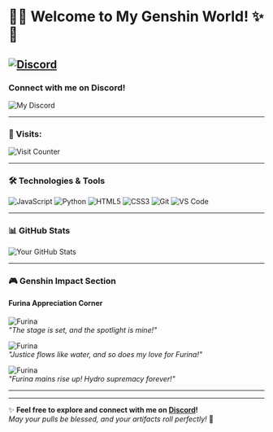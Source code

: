 # 🌸✨ **Welcome to My Genshin World!** ✨🌸

## [![Discord](https://img.shields.io/badge/Discord-5865F2?style=for-the-badge&logo=discord&logoColor=white)](https://discord.com/users/1224779999303827549)  
### Connect with me on Discord!  
![My Discord](https://discord-readme-badge.vercel.app/api?id=1224779999303827549&theme=booru-lewd)

---

### 🌟 Visits:  
![Visit Counter](https://count.getloli.com/get/@rawnullbyte?theme=booru-lewd)

---

### 🛠️ Technologies & Tools  
![JavaScript](https://img.shields.io/badge/JavaScript-F7DF1E?style=flat-square&logo=javascript&logoColor=black)
![Python](https://img.shields.io/badge/Python-3776AB?style=flat-square&logo=python&logoColor=white)
![HTML5](https://img.shields.io/badge/HTML5-E34F26?style=flat-square&logo=html5&logoColor=white)
![CSS3](https://img.shields.io/badge/CSS3-1572B6?style=flat-square&logo=css3&logoColor=white)
![Git](https://img.shields.io/badge/Git-F05032?style=flat-square&logo=git&logoColor=white)
![VS Code](https://img.shields.io/badge/VS_Code-007ACC?style=flat-square&logo=visual-studio-code&logoColor=white)

---

### 📊 GitHub Stats  
![Your GitHub Stats](https://github-readme-stats.vercel.app/api?username=rawnullbyte&show_icons=true&theme=booru-lewd)

---

### 🎮 **Genshin Impact Section**  
#### **Furina Appreciation Corner**  
![Furina](https://i.imgur.com/xyz1234.png)  
*"The stage is set, and the spotlight is mine!"*  

![Furina](https://i.imgur.com/abc5678.png)  
*"Justice flows like water, and so does my love for Furina!"*  

![Furina](https://i.imgur.com/def9101.png)  
*"Furina mains rise up! Hydro supremacy forever!"*  

---

---

✨ **Feel free to explore and connect with me on [Discord](https://discord.com/users/1224779999303827549)!**  
*May your pulls be blessed, and your artifacts roll perfectly!* 🎉
